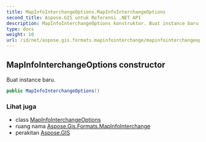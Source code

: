 ```yaml
---
title: MapInfoInterchangeOptions.MapInfoInterchangeOptions
second_title: Aspose.GIS untuk Referensi .NET API
description: MapInfoInterchangeOptions konstruktor. Buat instance baru.
type: docs
weight: 10
url: /id/net/aspose.gis.formats.mapinfointerchange/mapinfointerchangeoptions/mapinfointerchangeoptions/
---
```

## MapInfoInterchangeOptions constructor

Buat instance baru.

```csharp
public MapInfoInterchangeOptions()
```

### Lihat juga

* class [MapInfoInterchangeOptions](../)
* ruang nama [Aspose.Gis.Formats.MapInfoInterchange](../../mapinfointerchangeoptions/)
* perakitan [Aspose.GIS](../../../)



